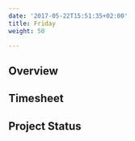 ```yaml
---
date: '2017-05-22T15:51:35+02:00'
title: Friday
weight: 50

---
```

## Overview

## Timesheet

## Project Status

